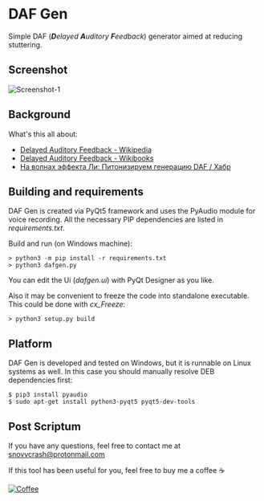 # DAF Gen
Simple DAF (***D**elayed **A**uditory **F**eedback*) generator aimed at reducing stuttering.

## Screenshot
![Screenshot-1](https://user-images.githubusercontent.com/23141800/35464372-9d59553e-0306-11e8-945c-26535601f002.png)

## Background
What's this all about:
  * [Delayed Auditory Feedback - Wikipedia](https://en.wikipedia.org/wiki/Delayed_Auditory_Feedback)
  * [Delayed Auditory Feedback - Wikibooks](https://en.wikibooks.org/wiki/Speech-Language_Pathology/Stuttering/Delayed_Auditory_Feedback)
  * [На волнах эффекта Ли: Питонизируем генерацию DAF / Хабр](https://habr.com/post/347580/)

## Building and requirements
DAF Gen is created via PyQt5 framework and uses the PyAudio module for voice recording. All the necessary PIP dependencies are listed in *requirements.txt*.

Build and run (on Windows machine):
```
> python3 -m pip install -r requirements.txt
> python3 dafgen.py
```
You can edit the Ui (*dafgen.ui*) with PyQt Designer as you like.

Also it may be convenient to freeze the code into standalone executable. This could be done with *cx_Freeze*:
```
> python3 setup.py build
```

## Platform
DAF Gen is developed and tested on Windows, but it is runnable on Linux systems as well. In this case you should manually resolve DEB dependencies first:
```
$ pip3 install pyaudio
$ sudo apt-get install python3-pyqt5 pyqt5-dev-tools
```

## Post Scriptum
If you have any questions, feel free to contact me at <snovvcrash@protonmail.com>

If this tool has been useful for you, feel free to buy me a coffee :coffee:

[![Coffee](https://www.buymeacoffee.com/assets/img/custom_images/orange_img.png)](https://buymeacoff.ee/snovvcrash)
